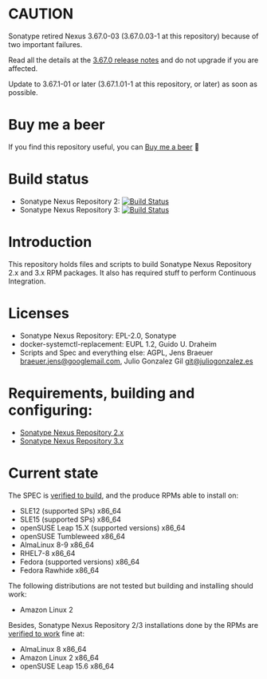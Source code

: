 # CAUTION

Sonatype retired Nexus 3.67.0-03 (3.67.0.03-1 at this repository) because of two important failures.

Read all the details at the [3.67.0 release notes](https://help.sonatype.com/en/sonatype-nexus-repository-3-67-0-release-notes.html) and do not upgrade if you are affected.

Update to 3.67.1-01 or later (3.67.1.01-1 at this repository, or later) as soon as possible.

# Buy me a beer

If you find this repository useful, you can [Buy me a beer](https://www.buymeacoffee.com/juliogonzalez) 🍺

# Build status

- Sonatype Nexus Repository 2: [![Build Status](https://jenkins.juliogonzalez.es/job/nexus2-oss-rpms-build/badge/icon)](https://jenkins.juliogonzalez.es/job/nexus2-oss-rpms-build/)
- Sonatype Nexus Repository 3: [![Build Status](https://jenkins.juliogonzalez.es/job/nexus3-oss-rpms-build/badge/icon)](https://jenkins.juliogonzalez.es/job/nexus3-oss-rpms-build/)

# Introduction

This repository holds files and scripts to build Sonatype Nexus Repository 2.x and 3.x RPM packages. It also has required stuff to perform Continuous Integration.

# Licenses

- Sonatype Nexus Repository: EPL-2.0, Sonatype
- docker-systemctl-replacement: EUPL 1.2, Guido U. Draheim
- Scripts and Spec and everything else: AGPL, Jens Braeuer <braeuer.jens@googlemail.com>, Julio Gonzalez Gil <git@juliogonzalez.es>

# Requirements, building and configuring:

- [Sonatype Nexus Repository 2.x](NEXUS2.md)
- [Sonatype Nexus Repository 3.x](NEXUS3.md)

# Current state

The SPEC is [verified to build](https://build.opensuse.org/project/show/home:juliogonzalez:devops), and the produce RPMs able to install on:
- SLE12 (supported SPs) x86_64
- SLE15 (supported SPs) x86_64
- openSUSE Leap 15.X (supported versions) x86_64
- openSUSE Tumbleweed x86_64 
- AlmaLinux 8-9 x86_64
- RHEL7-8 x86_64
- Fedora (supported versions) x86_64
- Fedora Rawhide x86_64


The following distributions are not tested but building and installing should work:
- Amazon Linux 2

Besides, Sonatype Nexus Repository 2/3 installations done by the RPMs are [verified to work](#build-status) fine at:
- AlmaLinux 8 x86_64
- Amazon Linux 2 x86_64
- openSUSE Leap 15.6 x86_64
